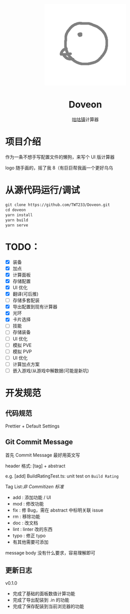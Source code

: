 <div align="center">
<img src="https://raw.githubusercontent.com/TWT233/Doveon/master/src/assets/icon.png">
</div>
<h1 align="center">
Doveon
</h1>
<div align="center">
<a href='https://bbs.fygal.com/index.php'> 咕咕镇</a>计算器
</div>

# 项目介绍

作为一条不想手写配置文件的懒狗，来写个 UI 版计算器

logo 随手画的，摇了我 8（有巨巨帮我画一个更好乌乌

# 从源代码运行/调试

```shell
git clone https://github.com/TWT233/Doveon.git
cd doveon
yarn install
yarn build
yarn serve
```

# TODO：

- [x] 装备
- [x] 加点
- [x] 计算面板
- [x] 存储配置
- [x] UI 优化
- [x] 翻译(可后推)
- [ ] 存储多套配装
- [x] 导出配置到现有计算器
- [x] 光环
- [x] 卡片选择
- [ ] 技能
- [ ] 存储装备
- [ ] UI 优化
- [ ] 模拟 PVE
- [ ] 模拟 PVP
- [ ] UI 优化
- [ ] 计算加点方案
- [ ] 嵌入游戏/从游戏中解数据(可能是新坑)

# 开发规范

## 代码规范

Prettier + Default Settings

## Git Commit Message

首先 Commit Message 最好用英文写

header 格式: [tag] + abstract

e.g. [add] BuildRatingTest.ts: unit test on `Build Rating`

Tag List:_非 Commitizen 标准_

- add : 添加功能 / UI
- mod : 修改功能
- fix : 修 Bug，需在 abstract 中标明关联 issue
- rm : 移除功能
- doc : 改文档
- lint : linter 改的东西
- typo : 修正 typo
- 有其他需要可添加

message body 没有什么要求，容易理解即可

## 更新日志

v0.1.0

- 完成了基础的面板数值计算功能
- 完成了导出配装到 .in 的功能
- 完成了保存配装到当前浏览器的功能
